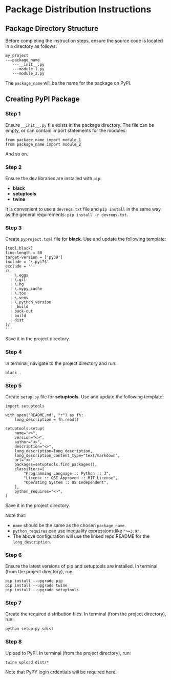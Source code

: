 # Package Distribution Instructions

## Package Directory Structure

Before completing the instruction steps, ensure the source code is located in a directory as follows:
```
my_project
---package_name
   ---__init__.py
   ---module_1.py
   ---module_2.py
```

The `package_name` will be the name for the package on PyPI.

## Creating PyPI Package

### Step 1

Ensure `__init__.py` file exists in the package directory.
The file can be empty, or can contain import statements for the modules:

```
from package_name import module_1
from package_name import module_2
```

And so on.

### Step 2

Ensure the dev libraries are installed with `pip`:

- **black**
- **setuptools**
- **twine**

It is convenient to use a `devreqs.txt` file and `pip install` in the same way as the general requirements: `pip install -r devreqs.txt`.

### Step 3

Create `pyproject.toml` file for **black**.
Use and update the following template:

```
[tool.black]
line-length = 80
target-version = ['py39']
include = '\.pyi?$'
exclude = '''
/(
    \.eggs
  | \.git
  | \.hg
  | \.mypy_cache
  | \.tox
  | \.venv
  | \.python_version
  | _build
  | buck-out
  | build
  | dist
)/
'''
```

Save it in the project directory.

### Step 4

In terminal, navigate to the project directory and run: 

`black .`

### Step 5

Create `setup.py` file for **setuptools**.
Use and update the following template:

```
import setuptools

with open("README.md", "r") as fh:
    long_description = fh.read()

setuptools.setup(
    name="<>",
    version="<>",
    author="<>",
    description="<>",
    long_description=long_description,
    long_description_content_type="text/markdown",
    url="<>",
    packages=setuptools.find_packages(),
    classifiers=[
        "Programming Language :: Python :: 3",
        "License :: OSI Approved :: MIT License",
        "Operating System :: OS Independent",
    ],
    python_requires="<>",
)
```

Save it in the project directory.

Note that:
- `name` should be the same as the chosen `package_name`.
- `python_requires` can use inequality expressions like `">=3.9"`.
- The above configuration will use the linked repo README for the `long_description`.

### Step 6

Ensure the latest versions of pip and setuptools are installed.
In terminal (from the project directory), run: 
```
pip install --upgrade pip
pip install --upgrade twine
pip install --upgrade setuptools
```

### Step 7

Create the required distribution files.
In terminal (from the project directory), run: 
```
python setup.py sdist
```

### Step 8

Upload to PyPI.
In terminal (from the project directory), run: 
```
twine upload dist/*
```

Note that PyPY login crdentials will be required here.